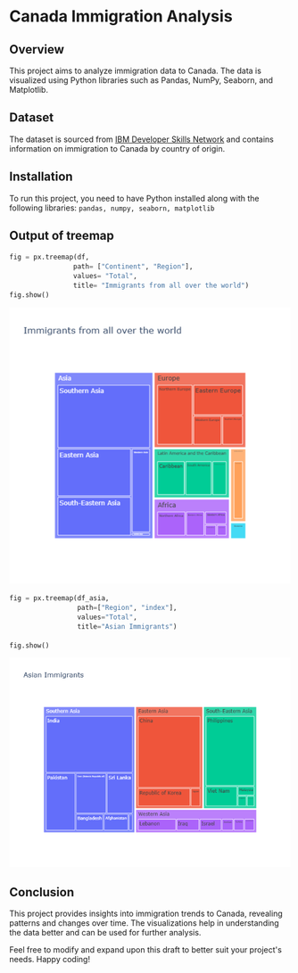 # Canada Immigration Analysis
## Overview
This project aims to analyze immigration data to Canada. The data is visualized using Python libraries such as Pandas, NumPy, Seaborn, and Matplotlib.

## Dataset
The dataset is sourced from [IBM Developer Skills Network](https://cf-courses-data.s3.us.cloud-object-storage.appdomain.cloud/IBMDeveloperSkillsNetwork-DV0101EN-SkillsNetwork/Data%20Files/Canada.xlsx) and contains information on immigration to Canada by country of origin.

## Installation
To run this project, you need to have Python installed along with the following libraries:
`pandas, numpy, seaborn, matplotlib`

## Output of treemap
````python
fig = px.treemap(df,
                path= ["Continent", "Region"],
                values= "Total",
                title= "Immigrants from all over the world")
fig.show()
````

![Immigrant from all over the world](newplot1.png)

````python
fig = px.treemap(df_asia,
                 path=["Region", "index"],
                 values="Total",
                 title="Asian Immigrants")

fig.show()
````
![Immigrant from Asia](newplot2.png)


## Conclusion
This project provides insights into immigration trends to Canada, revealing patterns and changes over time. The visualizations help in understanding the data better and can be used for further analysis.


Feel free to modify and expand upon this draft to better suit your project's needs.
Happy coding! 
